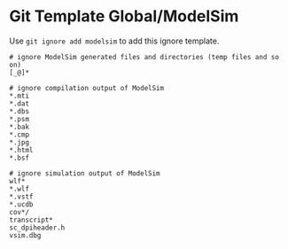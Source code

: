 Git Template Global/ModelSim
===

Use `git ignore add modelsim` to add this ignore template.

```
# ignore ModelSim generated files and directories (temp files and so on)
[_@]*

# ignore compilation output of ModelSim
*.mti
*.dat
*.dbs
*.psm
*.bak
*.cmp
*.jpg
*.html
*.bsf

# ignore simulation output of ModelSim
wlf*
*.wlf
*.vstf
*.ucdb
cov*/
transcript*
sc_dpiheader.h
vsim.dbg
```
